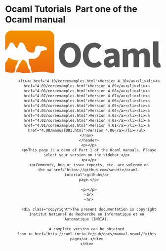<!-- ((! set title Manual !)) ((! set documentation !)) ((! set manual !)) ((! set nobreadcrumb !)) -->
<div class="manual content">
      <h1 class="tutorial"><span>Ocaml Tutorials</span>&nbsp;&nbsp;Part one of the Ocaml manual</h1>
      <header>
	<nav class="toc brand">
	  <a class="brand" href="https://ocaml.org/">
	    <img src="colour-logo-gray.svg" class="svg" alt="OCaml">
	  </a>
	</nav>
	<nav class="toc">
	  <ul class="versions">
	    
	  <li><a href="4.10/coreexamples.html">Version 4.10</a></li><li><a href="4.09/coreexamples.html">Version 4.09</a></li><li><a href="4.08/coreexamples.html">Version 4.08</a></li><li><a href="4.07/coreexamples.html">Version 4.07</a></li><li><a href="4.06/coreexamples.html">Version 4.06</a></li><li><a href="4.05/coreexamples.html">Version 4.05</a></li><li><a href="4.04/coreexamples.html">Version 4.04</a></li><li><a href="4.03/coreexamples.html">Version 4.03</a></li><li><a href="4.02/coreexamples.html">Version 4.02</a></li><li><a href="4.01/coreexamples.html">Version 4.01</a></li><li><a href="4.00/manual003.html">Version 4.00</a></li></ul>
	</nav>
      </header>
      <p></p>
      <p>This page is a demo of Part 1 of the Ocaml manuals. Please
	select your version on the sidebar.</p>
      <p></p>
      <p>Comments, bug or issue reports, etc. are welcome on
      the <a href="https://github.com/sanette/ocaml-tutorial">github</a>
      page.</p>

      <p></p>
      <br>
      <hr>
       
      <div class="copyright">The present documentation is copyright
	Institut National de Recherche en Informatique et en
	Automatique (INRIA).

	A complete version can be obtained
	from <a href="http://caml.inria.fr/pub/docs/manual-ocaml/">this
	page</a>.</div>
    </div>